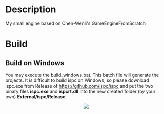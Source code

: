 # Description
My small engine based on Chen-Wenli's GameEngineFromScratch
# Build
## Build on Windows
You may execute the build_windows.bat. This batch file will generate the projects. It is difficult to build ispc on Windows, so please download ispc.exe from Release of https://github.com/ispc/ispc and put the two binary files **ispc.exe** and **ispcrt.dll** into the new created folder (by your own) **External/ispc/Release**.

<div align=center>
<img src="https://github.com/Shepherd-Liu/Corona/blob/main/Corona.png">
</div>

